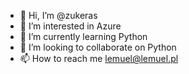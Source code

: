 - 👋 Hi, I’m @zukeras
- 👀 I’m interested in Azure
- 🌱 I’m currently learning Python
- 💞️ I’m looking to collaborate on Python
- 📫 How to reach me lemuel@lemuel.pl

<!---
zukeras/zukeras is a ✨ special ✨ repository because its `README.md` (this file) appears on your GitHub profile.
You can click the Preview link to take a look at your changes.
--->

